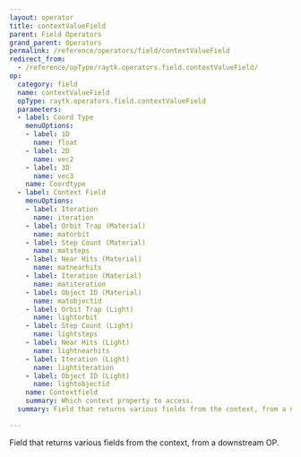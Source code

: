 ```yaml
---
layout: operator
title: contextValueField
parent: Field Operators
grand_parent: Operators
permalink: /reference/operators/field/contextValueField
redirect_from:
  - /reference/opType/raytk.operators.field.contextValueField/
op:
  category: field
  name: contextValueField
  opType: raytk.operators.field.contextValueField
  parameters:
  - label: Coord Type
    menuOptions:
    - label: 1D
      name: float
    - label: 2D
      name: vec2
    - label: 3D
      name: vec3
    name: Coordtype
  - label: Context Field
    menuOptions:
    - label: Iteration
      name: iteration
    - label: Orbit Trap (Material)
      name: matorbit
    - label: Step Count (Material)
      name: matsteps
    - label: Near Hits (Material)
      name: matnearhits
    - label: Iteration (Material)
      name: matiteration
    - label: Object ID (Material)
      name: matobjectid
    - label: Orbit Trap (Light)
      name: lightorbit
    - label: Step Count (Light)
      name: lightsteps
    - label: Near Hits (Light)
      name: lightnearhits
    - label: Iteration (Light)
      name: lightiteration
    - label: Object ID (Light)
      name: lightobjectid
    name: Contextfield
    summary: Which context property to access.
  summary: Field that returns various fields from the context, from a downstream OP.

---
```



Field that returns various fields from the context, from a downstream OP.